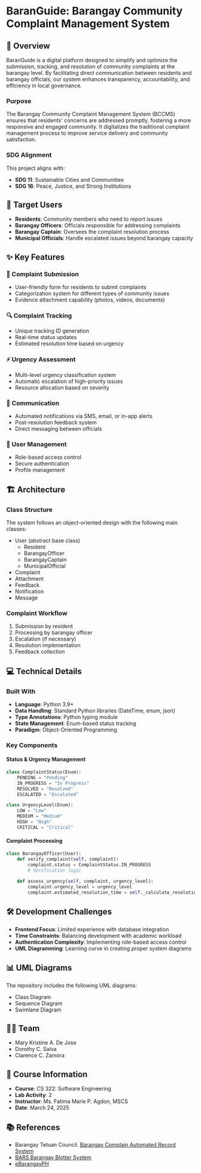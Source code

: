 # BaranGuide: Barangay Community Complaint Management System


## 📄 Overview

BaranGuide is a digital platform designed to simplify and optimize the submission, tracking, and resolution of community complaints at the barangay level. By facilitating direct communication between residents and barangay officials, our system enhances transparency, accountability, and efficiency in local governance.

### Purpose

The Barangay Community Complaint Management System (BCCMS) ensures that residents' concerns are addressed promptly, fostering a more responsive and engaged community. It digitalizes the traditional complaint management process to improve service delivery and community satisfaction.

### SDG Alignment

This project aligns with:
- **SDG 11**: Sustainable Cities and Communities
- **SDG 16**: Peace, Justice, and Strong Institutions

## 👥 Target Users

- **Residents**: Community members who need to report issues
- **Barangay Officers**: Officials responsible for addressing complaints
- **Barangay Captain**: Oversees the complaint resolution process
- **Municipal Officials**: Handle escalated issues beyond barangay capacity

## ✨ Key Features

### 📝 Complaint Submission
- User-friendly form for residents to submit complaints
- Categorization system for different types of community issues
- Evidence attachment capability (photos, videos, documents)

### 🔍 Complaint Tracking
- Unique tracking ID generation
- Real-time status updates
- Estimated resolution time based on urgency

### ⚡ Urgency Assessment
- Multi-level urgency classification system
- Automatic escalation of high-priority issues
- Resource allocation based on severity

### 📱 Communication
- Automated notifications via SMS, email, or in-app alerts
- Post-resolution feedback system
- Direct messaging between officials

### 🔐 User Management
- Role-based access control
- Secure authentication
- Profile management

## 🏗️ Architecture

### Class Structure
The system follows an object-oriented design with the following main classes:
- User (abstract base class)
  - Resident
  - BarangayOfficer
  - BarangayCaptain
  - MunicipalOfficial
- Complaint
- Attachment
- Feedback
- Notification
- Message

### Complaint Workflow
1. Submission by resident
2. Processing by barangay officer
3. Escalation (if necessary)
4. Resolution implementation
5. Feedback collection

## 💻 Technical Details

### Built With
- **Language**: Python 3.9+
- **Data Handling**: Standard Python libraries (DateTime, enum, json)
- **Type Annotations**: Python typing module
- **State Management**: Enum-based status tracking
- **Paradigm**: Object-Oriented Programming

### Key Components

#### Status & Urgency Management
```python
class ComplaintStatus(Enum):
    PENDING = "Pending"
    IN_PROGRESS = "In Progress"
    RESOLVED = "Resolved"
    ESCALATED = "Escalated"

class UrgencyLevel(Enum):
    LOW = "Low"
    MEDIUM = "Medium"
    HIGH = "High"
    CRITICAL = "Critical"
```

#### Complaint Processing
```python
class BarangayOfficer(User):
    def verify_complaint(self, complaint):
        complaint.status = ComplaintStatus.IN_PROGRESS
        # Verification logic
        
    def assess_urgency(self, complaint, urgency_level):
        complaint.urgency_level = urgency_level
        complaint.estimated_resolution_time = self._calculate_resolution_time(urgency_level)
```

## 🛠️ Development Challenges

- **Frontend Focus**: Limited experience with database integration
- **Time Constraints**: Balancing development with academic workload
- **Authentication Complexity**: Implementing role-based access control
- **UML Diagramming**: Learning curve in creating proper system diagrams

## 📊 UML Diagrams

The repository includes the following UML diagrams:
- Class Diagram
- Sequence Diagram
- Swimlane Diagram

## 👨‍💻 Team

- Mary Kristine A. De Jose
- Dorothy C. Salva
- Clarence C. Zamora

## 💼 Course Information

- **Course**: CS 322: Software Engineering
- **Lab Activity**: 2
- **Instructor**: Ms. Fatima Marie P. Agdon, MSCS
- **Date**: March 24, 2025

## 📚 References

- Barangay Tetuan Council. [Barangay Complain Automated Record System](https://www.scribd.com/document/449952428/Barangay-Complain-Automated-Record-System-for-Barangay-Tetuan-Z-C-1-docx)
- [BARS Barangay Blotter System](https://www.bars.com.ph/barangay-blotter-system/)
- [eBarangayPH](https://ebarangayph.com/)